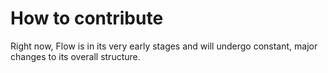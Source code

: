 # How to contribute

Right now, Flow is in its very early stages and will undergo constant, major changes to its overall structure.
